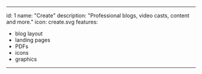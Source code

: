 ---

id: 1
name: "Create"
description: "Professional blogs, video casts, content and more."
icon: create.svg
features:
- blog layout
- landing pages
- PDFs
- icons
- graphics

---